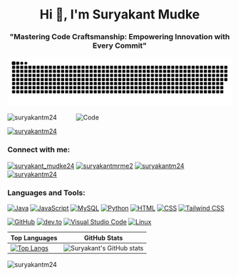 

<h1 align="center">Hi 👋, I'm Suryakant Mudke</h1>
<h3 align="center">"Mastering Code Craftsmanship: Empowering Innovation with Every Commit"</h3>

![Snake animation](https://github.com/SuryakantM24/SuryakantM24/blob/output/github-contribution-grid-snake.svg)

<img align="right" width="350"  src="https://camo.githubusercontent.com/e20822b4282c07ffd010cd05f855a6561d3b62358ca9e607e4901288dd748fcb/68747470733a2f2f63646e2e6472696262626c652e636f6d2f75736572732f323133313939332f73637265656e73686f74732f343934383733362f74686f75676874776f726b732d6769665f6472696262626c652e676966" alt="Code">
<p align="left"> <img src="https://komarev.com/ghpvc/?username=suryakantm24&label=Profile%20views&color=0e75b6&style=flat" alt="suryakantm24" /> </p>

<p align="left"> <a href="https://github.com/ryo-ma/github-profile-trophy"><img  src="https://github-profile-trophy.vercel.app/?username=suryakantm24" alt="suryakantm24" width="50%" /></a> </p>

<!--### Blogs posts-->
<!-- BLOG-POST-LIST:START -->
<!-- BLOG-POST-LIST:END -->

<h3 align="left">Connect with me:</h3>
<p align="left">
<a href="https://www.leetcode.com/suryakant_mudke24" target="blank"><img align="center" src="https://leetcode.com/_next/static/images/logo-ff2b712834cf26bf50a5de58ee27bcef.png" alt="suryakant_mudke24" height="30" width="28" /></a>  
<a href="https://auth.geeksforgeeks.org/user/suryakantm24" target="blank"><img align="center" src="https://media.geeksforgeeks.org/gfg-gg-logo.svg" alt="suryakantmrme2" height="50" width="40" /></a>
<a href="https://dev.to/suryakantm24" target="_blank">
  <img align="center" src="https://skillicons.dev/icons?i=devto" alt="suryakantm24" height="35" width="40" />
</a>
<a href="https://www.linkedin.com/in/suryakantm24/" target="_blank">
  <img align="center" src="https://skillicons.dev/icons?i=linkedin" alt="suryakantm24" height="35" width="40" />
</a>



</p>

<h3 align="left">Languages and Tools:</h3>

[![Java](https://skillicons.dev/icons?i=java)](https://www.java.com)
[![JavaScript](https://skillicons.dev/icons?i=js)](https://developer.mozilla.org/en-US/docs/Web/JavaScript)
[![MySQL](https://skillicons.dev/icons?i=mysql)](https://www.mysql.com)
[![Python](https://skillicons.dev/icons?i=py)](https://www.python.org)
[![HTML](https://skillicons.dev/icons?i=html)](https://www.w3schools.com/html/)
[![CSS](https://skillicons.dev/icons?i=css)](https://www.w3schools.com/css/)
[![Tailwind CSS](https://skillicons.dev/icons?i=tailwind)](https://tailwindcss.com)
<!--[![MongoDB](https://skillicons.dev/icons?i=mongodb)](https://www.mongodb.com)
[![Express.js](https://skillicons.dev/icons?i=express)](https://expressjs.com)
[![Firebase](https://skillicons.dev/icons?i=firebase)](https://firebase.google.com)
[![Node.js](https://skillicons.dev/icons?i=nodejs)](https://nodejs.org)
[![React](https://skillicons.dev/icons?i=react)](https://reactjs.org)
[![Git](https://skillicons.dev/icons?i=git)](https://git-scm.com)-->
[![GitHub](https://skillicons.dev/icons?i=github)](https://github.com)
[![dev.to](https://skillicons.dev/icons?i=devto)](https://dev.to)
[![Visual Studio Code](https://skillicons.dev/icons?i=vscode)](https://code.visualstudio.com)
[![Linux](https://skillicons.dev/icons?i=linux)](https://www.linux.org)


| Top Languages                                               | GitHub Stats                                               |
| ----------------------------------------------------------- | ---------------------------------------------------------- |
| [![Top Langs](https://github-readme-stats.vercel.app/api/top-langs/?username=SuryakantM24&layout=donut-vertical)](https://github.com/anuraghazra/github-readme-stats)| ![Suryakant's GitHub stats](https://github-readme-stats.vercel.app/api?username=SuryakantM24)|

<p><img align="center" src="https://github-readme-streak-stats.herokuapp.com/?user=suryakantm24" alt="suryakantm24" /></p>
